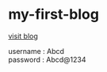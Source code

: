 # my-first-blog
[visit blog](http://akdas.pythonanywhere.com/)

username : Abcd <br />
password : Abcd@1234
